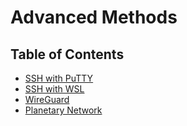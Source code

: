 # Advanced Methods

<h2>Table of Contents</h2>

- [SSH with PuTTY](../ssh_putty.md)
- [SSH with WSL](../ssh_wsl.md)
- [WireGuard](./ssh_wireguard.md)
- [Planetary Network](./planetarynetwork.md)